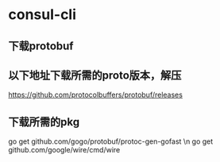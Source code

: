 # consul-cli

## 下载protobuf  
## 以下地址下载所需的proto版本，解压
https://github.com/protocolbuffers/protobuf/releases 

##  下载所需的pkg
go get github.com/gogo/protobuf/protoc-gen-gofast \n
go get github.com/google/wire/cmd/wire